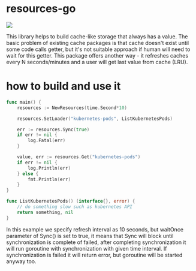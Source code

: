 # resources-go

[![](https://godoc.org/github.com/reconquest/resources-go?status.svg)](http://godoc.org/github.com/reconquest/resources-go)

This library helps to build cache-like storage that always has a value. The
basic problem of existing cache packages is that cache doesn't exist until some
code calls getter, but it's not suitable approach if human will need to wait
for this getter. This package offers another way - it refreshes caches every N
seconds/minutes and a user will get last value from cache (LRU).

# how to build and use it

```go
func main() {
    resources := NewResources(time.Second*10)

    resources.SetLoader("kubernetes-pods", ListKubernetesPods)

    err := resources.Sync(true)
    if err != nil {
        log.Fatal(err)
    }

    value, err := resources.Get("kubernetes-pods")
    if err != nil {
        log.Println(err)
    } else {
        fmt.Println(err)
    }
}

func ListKubernetesPods() (interface{}, error) {
    // do something slow such as kubernetes API
    return something, nil
}
```

In this example we specify refresh interval as 10 seconds, but waitOnce
parameter of Sync() is set to true, it means that Sync will block until
synchronization is complete of failed, after completing synchronization it will
run goroutine with synchronization with given time interval. If synchronization
is failed it will return error, but goroutine will be started anyway too.
